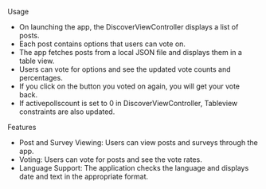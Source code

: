 Usage

* On launching the app, the DiscoverViewController displays a list of posts.
* Each post contains options that users can vote on.
* The app fetches posts from a local JSON file and displays them in a table view.
* Users can vote for options and see the updated vote counts and percentages.
* If you click on the button you voted on again, you will get your vote back.
* If activepollscount is set to 0 in DiscoverViewController, Tableview constraints are also updated.


Features

* Post and Survey Viewing: Users can view posts and surveys through the app.
* Voting: Users can vote for posts and see the vote rates.
* Language Support: The application checks the language and displays date and text in the appropriate format.
